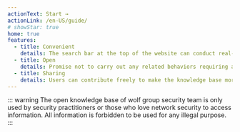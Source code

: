 ```yaml
---
actionText: Start →
actionLink: /en-US/guide/
# showStar: true
home: true
features:
  - title: Convenient
    details: The search bar at the top of the website can conduct real-time search, display relevant content and accurately locate the required content.
  - title: Open
    details: Promise not to carry out any related behaviors requiring account login, and all contents are open for users to consult.
  - title: Sharing
    details: Users can contribute freely to make the knowledge base more perfect.
---
```


::: warning
The open knowledge base of wolf group security team is only used by security practitioners or those who love network security to access information. All information is forbidden to be used for any illegal purpose.
:::